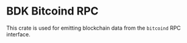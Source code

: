 # BDK Bitcoind RPC

This crate is used for emitting blockchain data from the `bitcoind` RPC interface.
